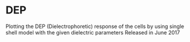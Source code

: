 # DEP
Plotting the DEP (Dielectrophoretic) response of the cells by using single shell model with the given dielectric parameters
Released in June 2017
